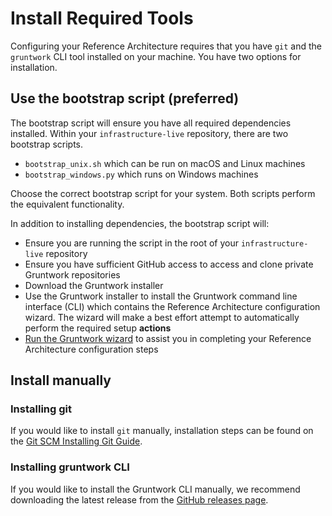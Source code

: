 # Install Required Tools

Configuring your Reference Architecture requires that you have `git` and the `gruntwork` CLI tool installed on your machine. You have two options for installation.

## Use the bootstrap script (preferred)

The bootstrap script will ensure you have all required dependencies installed. Within your `infrastructure-live` repository, there are two bootstrap scripts.
- `bootstrap_unix.sh` which can be run on macOS and Linux machines
- `bootstrap_windows.py` which runs on Windows machines

Choose the correct bootstrap script for your system. Both scripts perform the equivalent functionality.

In addition to installing dependencies, the bootstrap script will:
- Ensure you are running the script in the root of your `infrastructure-live` repository
- Ensure you have sufficient GitHub access to access and clone private Gruntwork repositories
- Download the Gruntwork installer
- Use the Gruntwork installer to install the Gruntwork command line interface (CLI) which contains the Reference Architecture configuration wizard. The wizard will make a best effort attempt to automatically perform the required setup **actions**
- [Run the Gruntwork wizard](./use-the-gruntwork-cli) to assist you in completing your Reference Architecture configuration steps

## Install manually

### Installing git
If you would like to install `git` manually, installation steps can be found on the [Git SCM Installing Git Guide](https://git-scm.com/book/en/v2/Getting-Started-Installing-Git).


### Installing gruntwork CLI
If you would like to install the Gruntwork CLI manually, we recommend downloading the latest release from the [GitHub releases page](https://github.com/gruntwork-io/gruntwork/releases).


<!-- ##DOCS-SOURCER-START
{
  "sourcePlugin": "local-copier",
  "hash": "3be0dbdb72d28285d612cfbac8c4741e"
}
##DOCS-SOURCER-END -->
